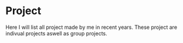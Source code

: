 # Project
Here I will list all project made by me in recent years. These project are indivual projects aswell as group projects.

